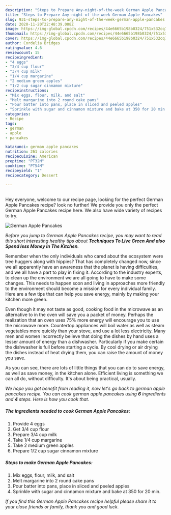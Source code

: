 ```yaml
---
description: "Steps to Prepare Any-night-of-the-week German Apple Pancakes"
title: "Steps to Prepare Any-night-of-the-week German Apple Pancakes"
slug: 931-steps-to-prepare-any-night-of-the-week-german-apple-pancakes
date: 2020-11-20T22:48:39.008Z
image: https://img-global.cpcdn.com/recipes/44e6665b198b0324/751x532cq70/german-apple-pancakes-recipe-main-photo.jpg
thumbnail: https://img-global.cpcdn.com/recipes/44e6665b198b0324/751x532cq70/german-apple-pancakes-recipe-main-photo.jpg
cover: https://img-global.cpcdn.com/recipes/44e6665b198b0324/751x532cq70/german-apple-pancakes-recipe-main-photo.jpg
author: Cordelia Bridges
ratingvalue: 4.6
reviewcount: 15
recipeingredient:
- "4 eggs"
- "3/4 cup flour"
- "3/4 cup milk"
- "1/4 cup margarine"
- "2 medium green apples"
- "1/2 cup sugar cinnamon mixture"
recipeinstructions:
- "Mix eggs, flour, milk, and salt"
- "Melt margarine into 2 round cake pans"
- "Pour batter into pans, place in sliced and peeled apples"
- "Sprinkle with sugar and cinnamon mixture and bake at 350 for 20 min."
categories:
- Recipe
tags:
- german
- apple
- pancakes

katakunci: german apple pancakes 
nutrition: 261 calories
recipecuisine: American
preptime: "PT32M"
cooktime: "PT54M"
recipeyield: "1"
recipecategory: Dessert

---
```

<br>
Hey everyone, welcome to our recipe page, looking for the perfect German Apple Pancakes recipe? look no further! We provide you only the perfect German Apple Pancakes recipe here. We also have wide variety of recipes to try.
<br>


![German Apple Pancakes](https://img-global.cpcdn.com/recipes/44e6665b198b0324/751x532cq70/german-apple-pancakes-recipe-main-photo.jpg)

<i>Before you jump to German Apple Pancakes recipe, you may want to read this short interesting healthy tips about 
<strong>Techniques To Live Green And also Spend less Money In The Kitchen</strong>.</i>
</br>

Remember when the only individuals who cared about the ecosystem were tree huggers along with hippies? That has completely changed now, since we all apparently have an awareness that the planet is having difficulties, and we all have a part to play in fixing it. According to the industry experts, to clean up the environment we are all going to have to make some changes. This needs to happen soon and living in approaches more friendly to the environment should become a mission for every individual family. Here are a few tips that can help you save energy, mainly by making your kitchen more green.

Even though it may not taste as good, cooking food in the microwave as an alternative to in the oven will save you a packet of money. Perhaps the realization that an oven uses 75% more energy will encourage you to use the microwave more. Countertop appliances will boil water as well as steam vegetables more quickly than your stove, and use a lot less electricity. Many men and women incorrectly believe that doing the dishes by hand uses a lesser amount of energy than a dishwasher. Particularly if you make certain the dishwasher is full before starting a cycle. By cool drying or air drying the dishes instead of heat drying them, you can raise the amount of money you save.

As you can see, there are lots of little things that you can do to save energy, as well as save money, in the kitchen alone. Efficient living is something we can all do, without difficulty. It's about being practical, usually.


<i>We hope you got benefit from reading it, now let's go back to german apple pancakes recipe. You can cook german apple pancakes using <strong>6</strong> ingredients and <strong>4</strong> steps. Here is how you cook that.
</i>

##### The ingredients needed to cook German Apple Pancakes:

1. Provide 4 eggs
1. Get 3/4 cup flour
1. Prepare 3/4 cup milk
1. Take 1/4 cup margarine
1. Take 2 medium green apples
1. Prepare 1/2 cup sugar cinnamon mixture


##### Steps to make German Apple Pancakes:

1. Mix eggs, flour, milk, and salt
1. Melt margarine into 2 round cake pans
1. Pour batter into pans, place in sliced and peeled apples
1. Sprinkle with sugar and cinnamon mixture and bake at 350 for 20 min.


<i>If you find this German Apple Pancakes recipe helpful please share it to your close friends or family, thank you and good luck.</i>
